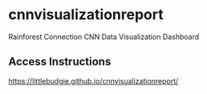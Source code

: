 # cnnvisualizationreport
Rainforest Connection CNN Data Visualization Dashboard

## Access Instructions
https://littlebudgie.github.io/cnnvisualizationreport/















